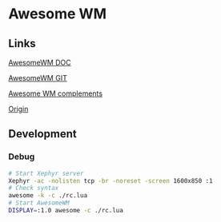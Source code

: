 # Awesome WM


## Links

[AwesomeWM DOC](https://awesomewm.org/doc/api/index.html)

[AwesomeWM GIT](https://github.com/awesomeWM/awesome)

[Awesome WM complements](https://github.com/lcpz/lain)

[Origin](https://github.com/lcpz/awesome-copycats)

## Development

### Debug

```sh
# Start Xephyr server
Xephyr -ac -nolisten tcp -br -noreset -screen 1600x850 :1
# Check syntax
awesome -k -c ./rc.lua
# Start AwesomeWM
DISPLAY=:1.0 awesome -c ./rc.lua

```
